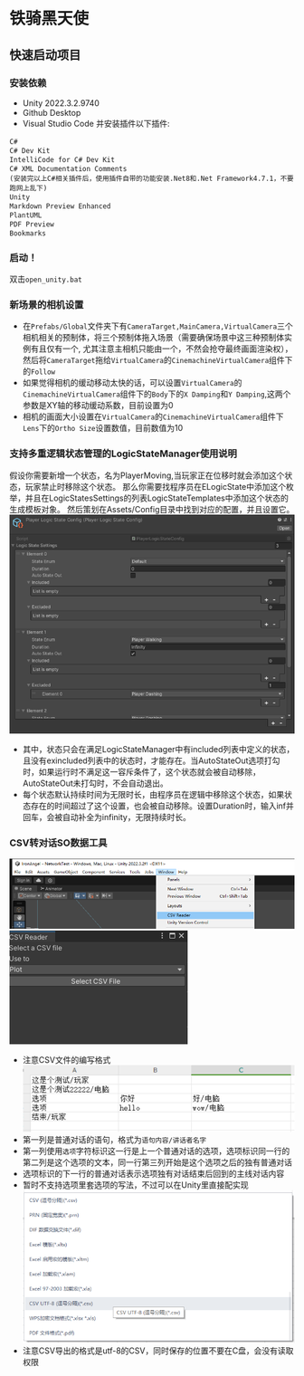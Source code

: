 # 铁骑黑天使
## 快速启动项目
### 安装依赖
- Unity 2022.3.2.9740
- Github Desktop
- Visual Studio Code 并安装插件以下插件:
```
C#
C# Dev Kit
IntelliCode for C# Dev Kit
C# XML Documentation Comments
(安装完以上C#相关插件后，使用插件自带的功能安装.Net8和.Net Framework4.7.1，不要跑网上乱下)
Unity
Markdown Preview Enhanced
PlantUML
PDF Preview
Bookmarks
```
### 启动！
双击`open_unity.bat`

### 新场景的相机设置
- 在```Prefabs/Global```文件夹下有```CameraTarget,MainCamera,VirtualCamera```三个相机相关的预制体，将三个预制体拖入场景（需要确保场景中这三种预制体实例有且仅有一个, 尤其注意主相机只能由一个，不然会抢夺最终画面渲染权），然后将```CameraTarget```拖给```VirtualCamera```的```CinemachineVirtualCamera```组件下的```Follow```
- 如果觉得相机的缓动移动太快的话，可以设置```VirtualCamera```的```CinemachineVirtualCamera```组件下的```Body```下的```X Damping```和```Y Damping```,这两个参数是XY轴的移动缓动系数，目前设置为0
- 相机的画面大小设置在```VirtualCamera```的```CinemachineVirtualCamera```组件下```Lens```下的```Ortho Size```设置数值，目前数值为10


### 支持多重逻辑状态管理的LogicStateManager使用说明
假设你需要新增一个状态，名为PlayerMoving,当玩家正在位移时就会添加这个状态，玩家禁止时移除这个状态。
那么你需要找程序员在ELogicState中添加这个枚举，并且在LogicStatesSettings的列表LogicStateTemplates中添加这个状态的生成模板对象。
然后策划在Assets/Config目录中找到对应的配置，并且设置它。
![状态设置](./illustraction/状态设置.png)
- 其中，状态只会在满足LogicStateManager中有included列表中定义的状态，且没有exincluded列表中的状态时，才能存在。当AutoStateOut选项打勾时，如果运行时不满足这一容斥条件了，这个状态就会被自动移除，AutoStateOut未打勾时，不会自动退出。
- 每个状态默认持续时间为无限时长，由程序员在逻辑中移除这个状态，如果状态存在的时间超过了这个设置，也会被自动移除。设置Duration时，输入inf并回车，会被自动补全为infinity，无限持续时长。


### CSV转对话SO数据工具
![1](./illustraction/对话CSV工具_0.png)
![2](./illustraction/对话CSV工具_1.png)
- 注意CSV文件的编写格式
![3](./illustraction/对话CSV工具_2.png)
- 第一列是普通对话的语句，格式为```语句内容/讲话者名字```
- 第一列使用```选项```字符标识这一行是上一个普通对话的选项，选项标识同一行的第二列是这个选项的文本，同一行第三列开始是这个选项之后的独有普通对话
- 选项标识的下一行的普通对话表示选项独有对话结束后回到的主线对话内容
- 暂时不支持选项里套选项的写法，不过可以在Unity里直接配实现
![3](./illustraction/对话CSV工具_3.png)
- 注意CSV导出的格式是utf-8的CSV，同时保存的位置不要在C盘，会没有读取权限
